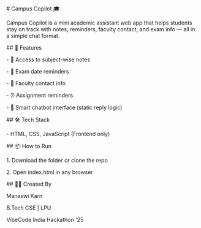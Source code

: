 \# Campus Copilot 🎓



Campus Copilot is a mini academic assistant web app that helps students stay on track with notes, reminders, faculty contact, and exam info — all in a simple chat format.



\## 🚀 Features



\- 📝 Access to subject-wise notes  

\- 📅 Exam date reminders  

\- 📧 Faculty contact info  

\- ⏰ Assignment reminders  

\- 💬 Smart chatbot interface (static reply logic)



\## 🛠️ Tech Stack



\- HTML, CSS, JavaScript (Frontend only)



\## 📦 How to Run



1\. Download the folder or clone the repo  

2\. Open index.html in any browser



\## 👩‍💻 Created By



Manaswi Karn  

B.Tech CSE | LPU  



VibeCode India Hackathon '25

